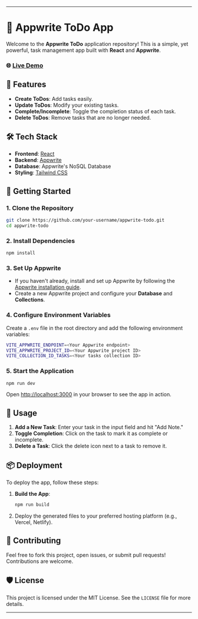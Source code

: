 

---

# 📝 Appwrite ToDo App

Welcome to the **Appwrite ToDo** application repository! This is a simple, yet powerful, task management app built with **React** and **Appwrite**.

### 🌐 [Live Demo](https://to-do-using-apwrite-backend-658v.vercel.app/)

## 🚀 Features

- **Create ToDos**: Add tasks easily.
- **Update ToDos**: Modify your existing tasks.
- **Complete/Incomplete**: Toggle the completion status of each task.
- **Delete ToDos**: Remove tasks that are no longer needed.

## 🛠️ Tech Stack

- **Frontend**: [React](https://reactjs.org/)
- **Backend**: [Appwrite](https://appwrite.io/)
- **Database**: Appwrite's NoSQL Database
- **Styling**: [Tailwind CSS](https://tailwindcss.com/)

## 🌟 Getting Started

### 1. Clone the Repository

```bash
git clone https://github.com/your-username/appwrite-todo.git
cd appwrite-todo
```

### 2. Install Dependencies

```bash
npm install
```

### 3. Set Up Appwrite

- If you haven't already, install and set up Appwrite by following the [Appwrite installation guide](https://appwrite.io/docs/installation).
- Create a new Appwrite project and configure your **Database** and **Collections**.

### 4. Configure Environment Variables

Create a `.env` file in the root directory and add the following environment variables:

```bash
VITE_APPWRITE_ENDPOINT=<Your Appwrite endpoint>
VITE_APPWRITE_PROJECT_ID=<Your Appwrite project ID>
VITE_COLLECTION_ID_TASKS=<Your tasks collection ID>
```

### 5. Start the Application

```bash
npm run dev
```

Open [http://localhost:3000](http://localhost:3000) in your browser to see the app in action.

## 📝 Usage

1. **Add a New Task**: Enter your task in the input field and hit "Add Note."
2. **Toggle Completion**: Click on the task to mark it as complete or incomplete.
3. **Delete a Task**: Click the delete icon next to a task to remove it.

## 📦 Deployment

To deploy the app, follow these steps:

1. **Build the App**:
   ```bash
   npm run build
   ```
2. Deploy the generated files to your preferred hosting platform (e.g., Vercel, Netlify).

## 👏 Contributing

Feel free to fork this project, open issues, or submit pull requests! Contributions are welcome.

## 🛡️ License

This project is licensed under the MIT License. See the `LICENSE` file for more details.

---

